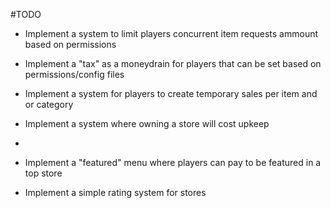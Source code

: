 #TODO

- Implement a system to limit players concurrent item requests ammount based on permissions
- Implement a "tax" as a moneydrain for players that can be set based on permissions/config files
- Implement a system for players to create temporary sales per item and or category
- Implement a system where owning a store will cost upkeep

-
- Implement a "featured" menu where players can pay to be featured in a top store
- Implement a simple rating system for stores